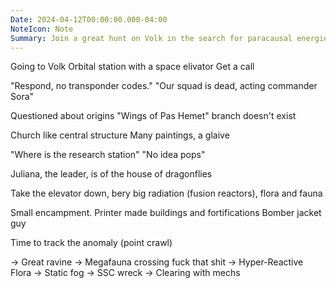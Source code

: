 ```yaml
---
Date: 2024-04-12T00:00:00.000-04:00
NoteIcon: Note
Summary: Join a great hunt on Volk in the search for paracausal energies.
---
```

Going to Volk
Orbital station with a space elivator
Get a call

"Respond, no transponder codes."
"Our squad is dead, acting commander Sora"

Questioned about origins
"Wings of Pas Hemet" branch doesn't exist

Church like central structure
Many paintings, a glaive

"Where is the research station"
"No idea pops"

Juliana, the leader, is of the house of dragonflies

Take the elevator down, bery big radiation (fusion reactors), flora and fauna

Small encampment. Printer made buildings and fortifications
Bomber jacket guy

Time to track the anomaly (point crawl)

-> Great ravine
-> Megafauna crossing
fuck that shit
-> Hyper-Reactive Flora
-> Static fog
-> SSC wreck
-> Clearing with mechs
